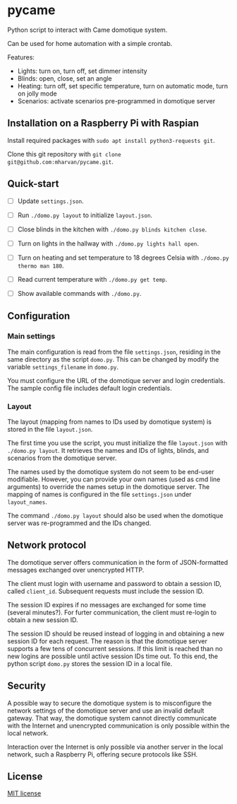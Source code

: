 # pycame
Python script to interact with Came domotique system.

Can be used for home automation with a simple crontab.

Features:
* Lights: turn on, turn off, set dimmer intensity
* Blinds: open, close, set an angle
* Heating: turn off, set specific temperature, turn on automatic mode, turn on jolly mode
* Scenarios: activate scenarios pre-programmed in domotique server


## Installation on a Raspberry Pi with Raspian

Install required packages with
`sudo apt install python3-requests git`.

Clone this git repository with
`git clone git@github.com:mharvan/pycame.git`.


## Quick-start

- [ ] Update `settings.json`.
- [ ] Run `./domo.py layout` to initialize `layout.json`.
- [ ] Close blinds in the kitchen with `./domo.py blinds kitchen close`.
- [ ] Turn on lights in the hallway with `./domo.py lights hall open`.
- [ ] Turn on heating and set temperature to 18 degrees Celsia with `./domo.py thermo man 180`.
- [ ] Read current temperature with `./domo.py get temp`.
- [ ] Show available commands with `./domo.py`.


## Configuration

### Main settings
The main configuration is read from the file `settings.json`, residing
in the same directory as the script `domo.py`.
This can be changed by modify the variable `settings_filename` in `domo.py`.

You must configure the URL of the domotique server and login credentials.
The sample config file includes default login credentials.

### Layout
The layout (mapping from names to IDs used by domotique system) is
stored in the file `layout.json`.

The first time you use the script, you must initialize the file
`layout.json` with `./domo.py layout`. It retrieves the names and IDs
of lights, blinds, and scenarios from the domotique server.

The names used by the domotique system do not seem to be end-user modifiable.
However, you can provide your own names (used as cmd line arguments)
to override the names setup in the domotique server. The mapping of
names is configured in the file `settings.json` under `layout_names`.

The command `./domo.py layout` should also be used when the domotique
server was re-programmed and the IDs changed.


## Network protocol

The domotique server offers communication in the form of
JSON-formatted messages exchanged over unencrypted HTTP.

The client must login with username and password to obtain a session
ID, called `client_id`. Subsequent requests must include the session
ID.

The session ID expires if no messages are exchanged for some time
(several minutes?). For furter communication, the client must re-login
to obtain a new session ID.

The session ID should be reused instead of logging in and obtaining a
new session ID for each request. The reason is that the domotique
server supports a few tens of concurrent sessions. If this limit is
reached than no new logins are possible until active session IDs time
out. To this end, the python script `domo.py` stores the session ID in
a local file.


## Security

A possible way to secure the domotique system is to misconfigure the
network settings of the domotique server and use an invalid default
gateway. That way, the domotique system cannot directly communicate
with the Internet and unencrypted communication is only possible
within the local network.

Interaction over the Internet is only possible via another server in
the local network, such a Raspberry Pi, offering secure protocols like
SSH.


## License
[MIT license](https://github.com/mharvan/pycame/blob/master/LICENSE)